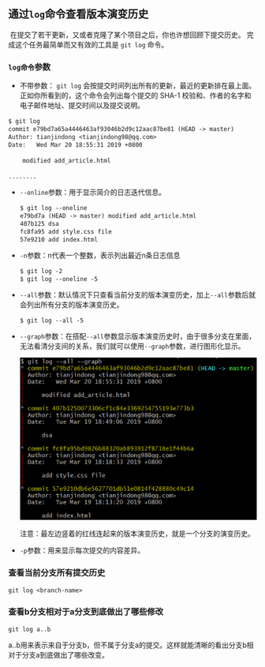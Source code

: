 ## 通过`log`命令查看版本演变历史

​	在提交了若干更新，又或者克隆了某个项目之后，你也许想回顾下提交历史。 完成这个任务最简单而又有效的工具是 `git log` 命令。

### `log命令`参数

- 不带参数： `git log` 会按提交时间列出所有的更新，最近的更新排在最上面。 正如你所看到的，这个命令会列出每个提交的 SHA-1 校验和、作者的名字和电子邮件地址、提交时间以及提交说明。

```shell
$ git log
commit e79bd7a65a4446463af93046b2d9c12aac87be81 (HEAD -> master)
Author: tianjindong <tianjindong98@qq.com>
Date:   Wed Mar 20 18:55:31 2019 +0800

    modified add_article.html

........

```

- `--online`参数：用于显示简介的日志迭代信息。

  ```shell
  $ git log --oneline
  e79bd7a (HEAD -> master) modified add_article.html
  407b125 dsa
  fc8fa95 add style.css file
  57e9210 add index.html
  ```

- `-n`参数：n代表一个整数，表示列出最近n条日志信息

  ```shell
  $ git log -2
  $ git log --oneline -5
  ```

- `--all`参数：默认情况下只查看当前分支的版本演变历史，加上`--all`参数后就会列出所有分支的版本演变历史。

  ```shell
  $ git log --all -5
  ```

  

- `--graph`参数：在搭配`--all`参数显示版本演变历史时，由于很多分支在里面，无法看清分支间的关系，我们就可以使用`--graph`参数，进行图形化显示。

  ![](../images/11.png)

  注意：最左边竖着的红线连起来的版本演变历史，就是一个分支的演变历史。

- `-p`参数：用来显示每次提交的内容差异。



### 查看当前分支所有提交历史

```shell
git log <branch-name>
```

### 查看b分支相对于a分支到底做出了哪些修改

```shell
git log a..b
```

a..b用来表示来自于分支b，但不属于分支a的提交。这样就能清晰的看出分支b相对于分支a到底做出了哪些改变。